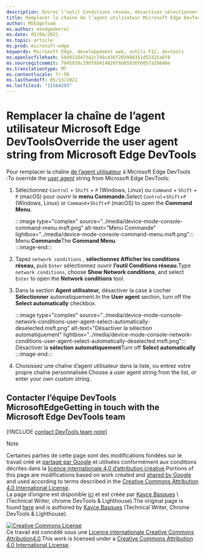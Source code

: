 ```yaml
---
description: Ouvrez l’outil Conditions réseau, désactivez sélectionner automatiquement, puis choisissez dans la liste ou entrez une chaîne personnalisée.
title: Remplacer la chaîne de l’agent utilisateur Microsoft Edge DevTools
author: MSEdgeTeam
ms.author: msedgedevrel
ms.date: 05/04/2021
ms.topic: article
ms.prod: microsoft-edge
keywords: Microsoft Edge, développement web, outils F12, devtools
ms.openlocfilehash: 50d831847342c749cd36f203998351d53325a6f8
ms.sourcegitcommit: 7945939c29dfdd414020f8b05936f605fa2b640e
ms.translationtype: MT
ms.contentlocale: fr-FR
ms.lasthandoff: 05/13/2021
ms.locfileid: "11564293"
---
```

<!-- Copyright Kayce Basques 

   Licensed under the Apache License, Version 2.0 (the "License");
   you may not use this file except in compliance with the License.
   You may obtain a copy of the License at

       https://www.apache.org/licenses/LICENSE-2.0

   Unless required by applicable law or agreed to in writing, software
   distributed under the License is distributed on an "AS IS" BASIS,
   WITHOUT WARRANTIES OR CONDITIONS OF ANY KIND, either express or implied.
   See the License for the specific language governing permissions and
   limitations under the License.  -->
# <a name="override-the-user-agent-string-from-microsoft-edge-devtools"></a><span data-ttu-id="e499e-104">Remplacer la chaîne de l’agent utilisateur Microsoft Edge DevTools</span><span class="sxs-lookup"><span data-stu-id="e499e-104">Override the user agent string from Microsoft Edge DevTools</span></span>  

<span data-ttu-id="e499e-105">Pour remplacer la chaîne [de l’agent utilisateur][MDNUserAgent] à Microsoft Edge DevTools :</span><span class="sxs-lookup"><span data-stu-id="e499e-105">To override the [user agent][MDNUserAgent] string from Microsoft Edge DevTools:</span></span>  

1.  <span data-ttu-id="e499e-106">Sélectionnez `Control` + `Shift` + `P` \(Windows, Linux\) ou `Command` + `Shift` + `P` \(macOS\) pour ouvrir le **menu Commande.**</span><span class="sxs-lookup"><span data-stu-id="e499e-106">Select `Control`+`Shift`+`P` \(Windows, Linux\) or `Command`+`Shift`+`P` \(macOS\) to open the **Command Menu**.</span></span>  
    
    :::image type="complex" source="../media/device-mode-console-command-menu.msft.png" alt-text="Menu Commande" lightbox="../media/device-mode-console-command-menu.msft.png":::
       <span data-ttu-id="e499e-108">Menu **Commande**</span><span class="sxs-lookup"><span data-stu-id="e499e-108">The **Command Menu**</span></span>  
    :::image-end:::  
    
1.  <span data-ttu-id="e499e-109">Tapez `network conditions` , **sélectionnez Afficher les conditions réseau,** puis `Enter` sélectionnez ouvrir **l’outil Conditions réseau.**</span><span class="sxs-lookup"><span data-stu-id="e499e-109">Type `network conditions`, choose **Show Network conditions**, and select `Enter` to open the **Network conditions** tool.</span></span>  
1.  <span data-ttu-id="e499e-110">Dans la section **Agent utilisateur,** désactiver la case à cocher **Sélectionner** automatiquement.</span><span class="sxs-lookup"><span data-stu-id="e499e-110">In the **User agent** section, turn off the **Select automatically** checkbox.</span></span>  
    
    :::image type="complex" source="../media/device-mode-console-network-conditions-user-agent-select-automatically-deselected.msft.png" alt-text="Désactiver la sélection automatiquement" lightbox="../media/device-mode-console-network-conditions-user-agent-select-automatically-deselected.msft.png":::
       <span data-ttu-id="e499e-112">Désactiver la **sélection automatiquement**</span><span class="sxs-lookup"><span data-stu-id="e499e-112">Turn off **Select automatically**</span></span>  
    :::image-end:::  
    
1.  <span data-ttu-id="e499e-113">Choisissez une chaîne d’agent utilisateur dans la liste, ou entrez votre propre chaîne personnalisée.</span><span class="sxs-lookup"><span data-stu-id="e499e-113">Choose a user agent string from the list, or enter your own custom string.</span></span>  
    
## <a name="getting-in-touch-with-the-microsoft-edge-devtools-team"></a><span data-ttu-id="e499e-114">Contacter l’équipe DevTools MicrosoftEdge</span><span class="sxs-lookup"><span data-stu-id="e499e-114">Getting in touch with the Microsoft Edge DevTools team</span></span>  

[!INCLUDE [contact DevTools team note](../includes/contact-devtools-team-note.md)]  

<!-- links -->  

[MDNUserAgent]: https://developer.mozilla.org/docs/Glossary/User_agent "Agent utilisateur | MDN"  

> [!NOTE]
> <span data-ttu-id="e499e-116">Certaines parties de cette page sont des modifications fondées sur le travail créé et [partagé par Google][GoogleSitePolicies] et utilisées conformément aux conditions décrites dans la [licence internationale 4,0 d’attribution créative][CCA4IL].</span><span class="sxs-lookup"><span data-stu-id="e499e-116">Portions of this page are modifications based on work created and [shared by Google][GoogleSitePolicies] and used according to terms described in the [Creative Commons Attribution 4.0 International License][CCA4IL].</span></span>  
> <span data-ttu-id="e499e-117">La page d’origine est disponible [ici](https://developers.google.com/web/tools/chrome-devtools/device-mode/override-user-agent) et est créée par [Kayce Basques][KayceBasques] \ (Technical Writer, chrome DevTools \& Lighthouse\).</span><span class="sxs-lookup"><span data-stu-id="e499e-117">The original page is found [here](https://developers.google.com/web/tools/chrome-devtools/device-mode/override-user-agent) and is authored by [Kayce Basques][KayceBasques] \(Technical Writer, Chrome DevTools \& Lighthouse\).</span></span>  

[![Creative Commons License][CCby4Image]][CCA4IL]  
<span data-ttu-id="e499e-119">Ce travail est concédé sous une [Licence internationale Creative Commons Attribution4.0][CCA4IL].</span><span class="sxs-lookup"><span data-stu-id="e499e-119">This work is licensed under a [Creative Commons Attribution 4.0 International License][CCA4IL].</span></span>  

[CCA4IL]: https://creativecommons.org/licenses/by/4.0  
[CCby4Image]: https://i.creativecommons.org/l/by/4.0/88x31.png  
[GoogleSitePolicies]: https://developers.google.com/terms/site-policies  
[KayceBasques]: https://developers.google.com/web/resources/contributors#kayce-basques  
